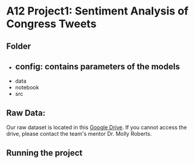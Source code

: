 # A12 Project1: Sentiment Analysis of Congress Tweets

## Folder
* config: contains parameters of the models
  -   
* data
* notebook
* src

## Raw Data:
Our raw dataset is located in this [Google Drive](https://drive.google.com/drive/folders/1VSYdGh12UNVNhfxbSeHRdANvHr5xF8Ea?usp=share_link). If you cannot access the drive, please contact the team's mentor Dr. Molly Roberts.

## Running the project


